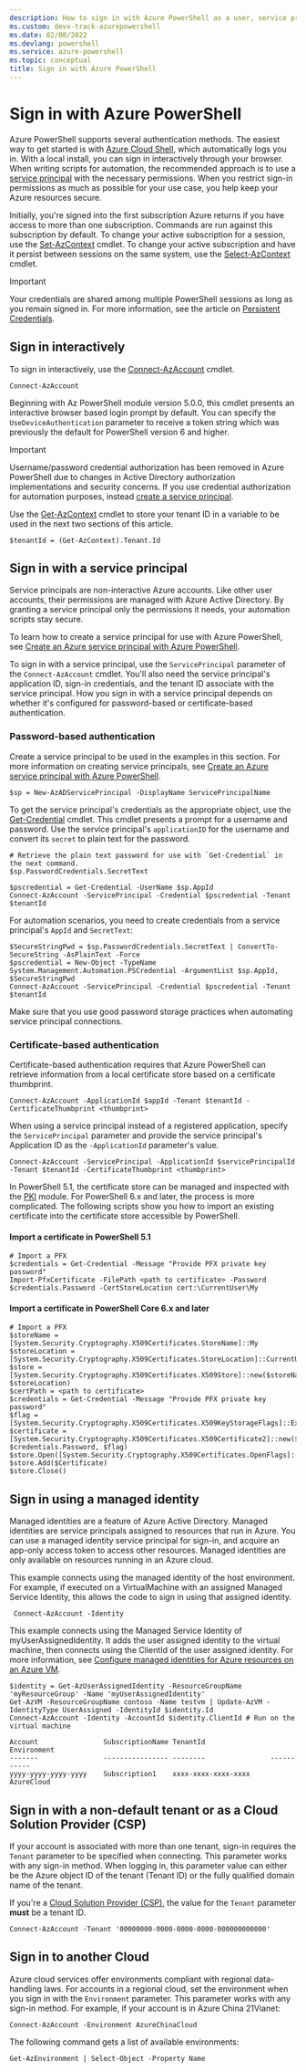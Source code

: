 ```yaml
---
description: How to sign in with Azure PowerShell as a user, service principal, or with managed identities for Azure resources.
ms.custom: devx-track-azurepowershell
ms.date: 02/08/2022
ms.devlang: powershell
ms.service: azure-powershell
ms.topic: conceptual
title: Sign in with Azure PowerShell
---
```

# Sign in with Azure PowerShell

Azure PowerShell supports several authentication methods. The easiest way to get started is with
[Azure Cloud Shell](/azure/cloud-shell/overview), which automatically logs you in. With a local
install, you can sign in interactively through your browser. When writing scripts for automation,
the recommended approach is to use a [service principal](create-azure-service-principal-azureps.md)
with the necessary permissions. When you restrict sign-in permissions as much as possible for your
use case, you help keep your Azure resources secure.

Initially, you're signed into the first subscription Azure returns if you have access to more than
one subscription. Commands are run against this subscription by default. To change your active
subscription for a session, use the [Set-AzContext](/powershell/module/az.accounts/set-azcontext)
cmdlet. To change your active subscription and have it persist between sessions on the same system,
use the [Select-AzContext](/powershell/module/az.accounts/select-azcontext) cmdlet.

> [!IMPORTANT]
> Your credentials are shared among multiple PowerShell sessions as long as you remain signed in.
> For more information, see the article on [Persistent Credentials](context-persistence.md).

## Sign in interactively

To sign in interactively, use the
[Connect-AzAccount](/powershell/module/az.accounts/connect-azaccount) cmdlet.

```azurepowershell-interactive
Connect-AzAccount
```

Beginning with Az PowerShell module version 5.0.0, this cmdlet presents an interactive browser based
login prompt by default. You can specify the `UseDeviceAuthentication` parameter to receive a token
string which was previously the default for PowerShell version 6 and higher.

> [!IMPORTANT]
> Username/password credential authorization has been removed in Azure PowerShell due to changes in
> Active Directory authorization implementations and security concerns. If you use credential
> authorization for automation purposes, instead
> [create a service principal](create-azure-service-principal-azureps.md).

Use the [Get-AzContext](/powershell/module/az.accounts/get-azcontext) cmdlet to store your tenant ID
in a variable to be used in the next two sections of this article.

```azurepowershell-interactive
$tenantId = (Get-AzContext).Tenant.Id
```

## Sign in with a service principal

Service principals are non-interactive Azure accounts. Like other user accounts, their permissions
are managed with Azure Active Directory. By granting a service principal only the permissions it
needs, your automation scripts stay secure.

To learn how to create a service principal for use with Azure PowerShell, see
[Create an Azure service principal with Azure PowerShell](create-azure-service-principal-azureps.md).

To sign in with a service principal, use the `ServicePrincipal` parameter of the `Connect-AzAccount`
cmdlet. You'll also need the service principal's application ID, sign-in credentials, and the tenant
ID associate with the service principal. How you sign in with a service principal depends on whether
it's configured for password-based or certificate-based authentication.

### Password-based authentication

Create a service principal to be used in the examples in this section. For more information on
creating service principals, see
[Create an Azure service principal with Azure PowerShell](/powershell/azure/create-azure-service-principal-azureps).

```azurepowershell-interactive
$sp = New-AzADServicePrincipal -DisplayName ServicePrincipalName
```

To get the service principal's credentials as the appropriate object, use the
[Get-Credential](/powershell/module/microsoft.powershell.security/get-credential) cmdlet. This
cmdlet presents a prompt for a username and password. Use the service principal's `applicationID`
for the username and convert its `secret` to plain text for the password.

```azurepowershell-interactive
# Retrieve the plain text password for use with `Get-Credential` in the next command.
$sp.PasswordCredentials.SecretText

$pscredential = Get-Credential -UserName $sp.AppId
Connect-AzAccount -ServicePrincipal -Credential $pscredential -Tenant $tenantId
```

For automation scenarios, you need to create credentials from a service principal's `AppId` and
`SecretText`:

```azurepowershell-interactive
$SecureStringPwd = $sp.PasswordCredentials.SecretText | ConvertTo-SecureString -AsPlainText -Force
$pscredential = New-Object -TypeName System.Management.Automation.PSCredential -ArgumentList $sp.AppId, $SecureStringPwd
Connect-AzAccount -ServicePrincipal -Credential $pscredential -Tenant $tenantId
```

Make sure that you use good password storage practices when automating service principal connections.

### Certificate-based authentication

Certificate-based authentication requires that Azure PowerShell can retrieve information from a
local certificate store based on a certificate thumbprint.

```azurepowershell-interactive
Connect-AzAccount -ApplicationId $appId -Tenant $tenantId -CertificateThumbprint <thumbprint>
```

When using a service principal instead of a registered application, specify the `ServicePrincipal`
parameter and provide the service principal's Application ID as the `-ApplicationId` parameter's
value.

```azurepowershell-interactive
Connect-AzAccount -ServicePrincipal -ApplicationId $servicePrincipalId -Tenant $tenantId -CertificateThumbprint <thumbprint>
```

In PowerShell 5.1, the certificate store can be managed and inspected with the
[PKI](/powershell/module/pki) module. For PowerShell 6.x and later, the process is more complicated.
The following scripts show you how to import an existing certificate into the certificate store
accessible by PowerShell.

#### Import a certificate in PowerShell 5.1

```azurepowershell-interactive
# Import a PFX
$credentials = Get-Credential -Message "Provide PFX private key password"
Import-PfxCertificate -FilePath <path to certificate> -Password $credentials.Password -CertStoreLocation cert:\CurrentUser\My
```

#### Import a certificate in PowerShell Core 6.x and later

```azurepowershell-interactive
# Import a PFX
$storeName = [System.Security.Cryptography.X509Certificates.StoreName]::My
$storeLocation = [System.Security.Cryptography.X509Certificates.StoreLocation]::CurrentUser
$store = [System.Security.Cryptography.X509Certificates.X509Store]::new($storeName, $storeLocation)
$certPath = <path to certificate>
$credentials = Get-Credential -Message "Provide PFX private key password"
$flag = [System.Security.Cryptography.X509Certificates.X509KeyStorageFlags]::Exportable
$certificate = [System.Security.Cryptography.X509Certificates.X509Certificate2]::new($certPath, $credentials.Password, $flag)
$store.Open([System.Security.Cryptography.X509Certificates.OpenFlags]::ReadWrite)
$store.Add($Certificate)
$store.Close()
```

## Sign in using a managed identity

Managed identities are a feature of Azure Active Directory. Managed identities are service
principals assigned to resources that run in Azure. You can use a managed identity service principal
for sign-in, and acquire an app-only access token to access other resources. Managed identities are
only available on resources running in an Azure cloud.

This example connects using the managed identity of the host environment. For example, if executed
on a VirtualMachine with an assigned Managed Service Identity, this allows the code to sign in using
that assigned identity.

```azurepowershell-interactive
 Connect-AzAccount -Identity
```

This example connects using the Managed Service Identity of myUserAssignedIdentity. It adds the user
assigned identity to the virtual machine, then connects using the ClientId of the user assigned
identity. For more information, see
[Configure managed identities for Azure resources on an Azure VM](/azure/active-directory/managed-identities-azure-resources/qs-configure-powershell-windows-vm).

```azurepowershell-interactive
$identity = Get-AzUserAssignedIdentity -ResourceGroupName 'myResourceGroup' -Name 'myUserAssignedIdentity'
Get-AzVM -ResourceGroupName contoso -Name testvm | Update-AzVM -IdentityType UserAssigned -IdentityId $identity.Id
Connect-AzAccount -Identity -AccountId $identity.ClientId # Run on the virtual machine

Account                SubscriptionName TenantId                Environment
-------                ---------------- --------                -----------
yyyy-yyyy-yyyy-yyyy    Subscription1    xxxx-xxxx-xxxx-xxxx     AzureCloud
```

## Sign in with a non-default tenant or as a Cloud Solution Provider (CSP)

If your account is associated with more than one tenant, sign-in requires the `Tenant` parameter to
be specified when connecting. This parameter works with any sign-in method. When logging in, this
parameter value can either be the Azure object ID of the tenant (Tenant ID) or the fully qualified
domain name of the tenant.

If you're a [Cloud Solution Provider (CSP)](https://azure.microsoft.com/offers/ms-azr-0145p/), the
value for the `Tenant` parameter **must** be a tenant ID.

```azurepowershell-interactive
Connect-AzAccount -Tenant '00000000-0000-0000-0000-000000000000'
```

## Sign in to another Cloud

Azure cloud services offer environments compliant with regional data-handling laws. For accounts in
a regional cloud, set the environment when you sign in with the `Environment` parameter. This
parameter works with any sign-in method. For example, if your account is in Azure China 21Vianet:

```azurepowershell-interactive
Connect-AzAccount -Environment AzureChinaCloud
```

The following command gets a list of available environments:

```azurepowershell-interactive
Get-AzEnvironment | Select-Object -Property Name
```
